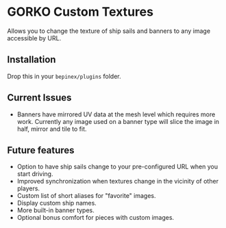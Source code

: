 # GORKO Custom Textures
Allows you to change the texture of ship sails and banners to any image accessible by URL.

## Installation
Drop this in your `bepinex/plugins` folder.

## Current Issues
- Banners have mirrored UV data at the mesh level which requires more work. Currently any image used on a banner type will slice the image in half, mirror and tile to fit. 

## Future features
- Option to have ship sails change to your pre-configured URL when you start driving. 
- Improved synchronization when textures change in the vicinity of other players.
- Custom list of short aliases for "favorite" images.
- Display custom ship names.
- More built-in banner types. 
- Optional bonus comfort for pieces with custom images. 

